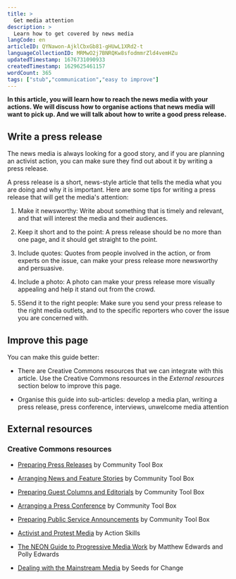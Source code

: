 ```yaml
---
title: >
  Get media attention
description: >
  Learn how to get covered by news media
langCode: en
articleID: QYNawon-AjklCbxGb81-gHUwL1XRd2-t
languageCollectionID: MRMwO2j7BNRQKw8sfodmmrZld4vemHZu
updatedTimestamp: 1676731090933
createdTimestamp: 1629625461157
wordCount: 365
tags: ["stub","communication","easy to improve"]
---
```


**In this article, you will learn how to reach the news media with your actions. We will discuss how to organise actions that news media will want to pick up. And we will talk about how to write a good press release.**

## Write a press release

The news media is always looking for a good story, and if you are planning an activist action, you can make sure they find out about it by writing a press release.

A press release is a short, news-style article that tells the media what you are doing and why it is important. Here are some tips for writing a press release that will get the media's attention:

1.  Make it newsworthy: Write about something that is timely and relevant, and that will interest the media and their audiences.
    
2.  Keep it short and to the point: A press release should be no more than one page, and it should get straight to the point.
    
3.  Include quotes: Quotes from people involved in the action, or from experts on the issue, can make your press release more newsworthy and persuasive.
    
4.  Include a photo: A photo can make your press release more visually appealing and help it stand out from the crowd.
    
5.  5Send it to the right people: Make sure you send your press release to the right media outlets, and to the specific reporters who cover the issue you are concerned with.
    

## Improve this page

You can make this guide better:

-   There are Creative Commons resources that we can integrate with this article. Use the Creative Commons resources in the _External resources_ section below to improve this page.
    
-   Organise this guide into sub-articles: develop a media plan, writing a press release, press conference, interviews, unwelcome media attention
    

## External resources

### Creative Commons resources

-   [Preparing Press Releases](https://ctb.ku.edu/en/table-of-contents/participation/promoting-interest/press-releases/main) by Community Tool Box
    
-   [Arranging News and Feature Stories](https://ctb.ku.edu/en/table-of-contents/participation/promoting-interest/news-feature-stories/main) by Community Tool Box
    
-   [Preparing Guest Columns and Editorials](https://ctb.ku.edu/en/table-of-contents/participation/promoting-interest/guest-columns-editorials/main) by Community Tool Box
    
-   [Arranging a Press Conference](https://ctb.ku.edu/en/table-of-contents/participation/promoting-interest/press-conference/main) by Community Tool Box
    
-   [Preparing Public Service Announcements](https://ctb.ku.edu/en/community-tool-box-toc/promoting-interest-and-participation-initiatives/chapter-6-promoting-inter-25) by Community Tool Box
    
-   [Activist and Protest Media](https://actionskills.co/resources/activist-media/) by Action Skills
    
-   [The NEON Guide to Progressive Media Work](https://commonslibrary.org/the-neon-guide-to-progressive-media-work/) by Matthew Edwards and Polly Edwards
    
-   [Dealing with the Mainstream Media](https://www.seedsforchange.org.uk/media?utm_source=activisthandbook.org) by Seeds for Change